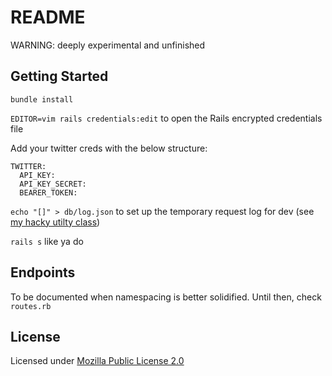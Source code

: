 # README

WARNING: deeply experimental and unfinished

## Getting Started

`bundle install`

`EDITOR=vim rails credentials:edit` to open the Rails encrypted credentials file

Add your twitter creds with the below structure:

```
TWITTER:
  API_KEY:
  API_KEY_SECRET:
  BEARER_TOKEN:
```

`echo "[]" > db/log.json` to set up the temporary request log for dev (see [my hacky utilty class](app/lib/json_logs.rb))

`rails s` like ya do

## Endpoints

To be documented when namespacing is better solidified. Until then, check `routes.rb`

## License

Licensed under [Mozilla Public License 2.0](https://www.mozilla.org/en-US/MPL/2.0/)

